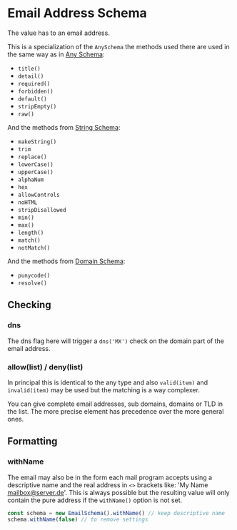 # Email Address Schema

The value has to an email address.

This is a specialization of the `AnySchema` the methods used there are used in the same way as in [Any Schema](any.md):
- `title()`
- `detail()`
- `required()`
- `forbidden()`
- `default()`
- `stripEmpty()`
- `raw()`

And the methods from [String Schema](string.md):
- `makeString()`
- `trim`
- `replace()`
- `lowerCase()`
- `upperCase()`
- `alphaNum`
- `hex`
- `allowControls`
- `noHTML`
- `stripDisallowed`
- `min()`
- `max()`
- `length()`
- `match()`
- `notMatch()`

And the methods from [Domain Schema](domain.md):
- `punycode()`
- `resolve()`


## Checking

### dns

The dns flag here will trigger a `dns('MX')` check on the domain part of the email address.

### allow(list) / deny(list)

In principal this is identical to the any type and also `valid(item)` and `invalid(item)` may be used
but the matching is a way complexer.

You can give complete email addresses, sub domains, domains or TLD in the list. The more precise
element has precedence over the more general ones.


## Formatting

### withName

The email may also be in the form each mail program accepts using a descriptive name and the real
address in `<>` brackets like: 'My Name <mailbox@server.de>'. This is always possible but the
resulting value will only contain the pure address if the `withName()` option is not set.

```js
const schema = new EmailSchema().withName() // keep descriptive name
schema.withName(false) // to remove settings
```
